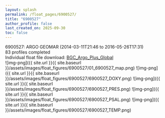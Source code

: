 ```yaml
---
layout: splash
permalink: /float_pages/6900527/
title: "6900527"
author_profile: false
last_created_on: 2025-09-30
toc: false
---
```

 
6900527: ARGO GEOMAR (2014-03-11T21:46 to 2016-05-26T17:31)\
83 profiles completed\
Individual float file download: [BGC_Argo_Plus_Global](https://ftp.soest.hawaii.edu/bgc_argo_plus/Individual_Floats/outliers_removed/6900527_Sprof_processed.nc)\
![img-png]({{ site.url }}{{ site.baseurl }}/assets/images/float_figures/6900527/01_6900527_map.png)
![img-png]({{ site.url }}{{ site.baseurl }}/assets/images/float_figures/6900527/6900527_DOXY.png)
![img-png]({{ site.url }}{{ site.baseurl }}/assets/images/float_figures/6900527/6900527_PRES.png)
![img-png]({{ site.url }}{{ site.baseurl }}/assets/images/float_figures/6900527/6900527_PSAL.png)
![img-png]({{ site.url }}{{ site.baseurl }}/assets/images/float_figures/6900527/6900527_TEMP.png)
